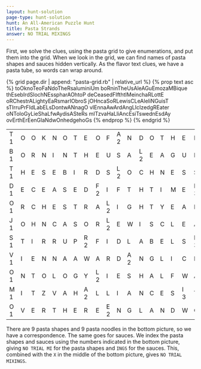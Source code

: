 ```yaml
---
layout: hunt-solution
page-type: hunt-solution
hunt: An All-American Puzzle Hunt
title: Pasta Strands
answer: NO TRIAL MIXINGS
---
```

First, we solve the clues, using the pasta grid to give enumerations, and put them into the grid.
When we look in the grid, we can find names of pasta shapes and sauces hidden vertically. As the flavor text clues,
we have a <span class="puzzle-flavor">pasta tube</span>, so words can wrap around.

{% grid page.dir | append: "pasta-grid.rb" | relative_url %}
{% prop text asc %}
toOknoTeoFaNdoTheRsaluminiUm
boRninTheUsAleAGuEmozaMBique
thEsebIrdSlochNEsspharAOhtoP
deCeasedFIfthtIMeinchaRLottE
oRChestrALightyEaRsmarIObroS
jOHncaSoRLewisCLeAleliNGuisT
sTIrruPrFIdLabELsDontwANnagO
vIEnnaAwArdAngLIcIzedgREater
oNToloGyLieShaLfwAydisASteRs
mITzvaHaLliAncEsiTswednEsdAy
ovErthErEenGlaNdwOnhedgehoGs
{% endprop %}
{% endgrid %}

<table class="pasta-grid">
  <tr>                           
    <td><div><div class="letter">T</div><div class="corner">1</div></div></td>
    <td><div><div class="letter">O</div></div></td>
    <td><div><div class="pastal">O</div></div></td>
    <td><div><div class="letter">K</div></div></td>
    <td><div><div class="letter">N</div></div></td>
    <td><div><div class="letter">O</div></div></td>
    <td><div><div class="pastal">T</div></div></td>
    <td><div><div class="letter">E</div></div></td>
    <td><div><div class="letter">O</div></div></td>
    <td><div><div class="pastal">F</div></div></td>
    <td><div><div class="letter">A</div><div class="corner">2</div></div></td>
    <td><div><div class="pastal">N</div></div></td>
    <td><div><div class="letter">D</div></div></td>
    <td><div><div class="letter">O</div></div></td>
    <td><div><div class="pastal">T</div></div></td>
    <td><div><div class="letter">H</div></div></td>
    <td><div><div class="letter">E</div></div></td>
    <td><div><div class="pastal">R</div></div></td>
    <td><div><div class="letter">S</div></div></td>
    <td><div><div class="letter">A</div><div class="corner">3</div></div></td>
    <td><div><div class="letter">L</div></div></td>
    <td><div><div class="letter">U</div></div></td>
    <td><div><div class="letter">M</div></div></td>
    <td><div><div class="letter">I</div></div></td>
    <td><div><div class="letter">N</div></div></td>
    <td><div><div class="letter">I</div></div></td>
    <td><div><div class="pastal">U</div></div></td>
    <td><div><div class="letter">M</div></div></td>
  </tr>
  <tr>                           
    <td><div><div class="letter">B</div><div class="corner">1</div></div></td>
    <td><div><div class="letter">O</div></div></td>
    <td><div><div class="pastal">R</div></div></td>
    <td><div><div class="letter">N</div></div></td>
    <td><div><div class="letter">I</div></div></td>
    <td><div><div class="letter">N</div></div></td>
    <td><div><div class="pastal">T</div></div></td>
    <td><div><div class="letter">H</div></div></td>
    <td><div><div class="letter">E</div></div></td>
    <td><div><div class="pastal">U</div></div></td>
    <td><div><div class="letter">S</div></div></td>
    <td><div><div class="pastal">A</div></div></td>
    <td><div><div class="letter">L</div><div class="corner">2</div></div></td>
    <td><div><div class="letter">E</div></div></td>
    <td><div><div class="pastal">A</div></div></td>
    <td><div><div class="pastal">G</div></div></td>
    <td><div><div class="letter">U</div></div></td>
    <td><div><div class="pastal">E</div></div></td>
    <td><div><div class="letter">M</div><div class="corner">3</div></div></td>
    <td><div><div class="letter">O</div></div></td>
    <td><div><div class="letter">Z</div></div></td>
    <td><div><div class="letter">A</div></div></td>
    <td><div><div class="pastal">M</div></div></td>
    <td><div><div class="pastal">B</div></div></td>
    <td><div><div class="letter">I</div></div></td>
    <td><div><div class="letter">Q</div></div></td>
    <td><div><div class="letter">U</div></div></td>
    <td><div><div class="letter">E</div></div></td>
  </tr>
  <tr>                           
    <td><div><div class="letter">T</div><div class="corner">1</div></div></td>
    <td><div><div class="letter">H</div></div></td>
    <td><div><div class="pastal">E</div></div></td>
    <td><div><div class="letter">S</div></div></td>
    <td><div><div class="letter">E</div></div></td>
    <td><div><div class="letter">B</div></div></td>
    <td><div><div class="pastal">I</div></div></td>
    <td><div><div class="letter">R</div></div></td>
    <td><div><div class="letter">D</div></div></td>
    <td><div><div class="pastal">S</div></div></td>
    <td><div><div class="letter">L</div><div class="corner">2</div></div></td>
    <td><div><div class="letter">O</div></div></td>
    <td><div><div class="letter">C</div></div></td>
    <td><div><div class="letter">H</div></div></td>
    <td><div><div class="pastal">N</div></div></td>
    <td><div><div class="pastal">E</div></div></td>
    <td><div><div class="letter">S</div></div></td>
    <td><div><div class="letter">S</div></div></td>
    <td><div><div class="letter">P</div><div class="corner">3</div></div></td>
    <td><div><div class="letter">H</div></div></td>
    <td><div><div class="letter">A</div></div></td>
    <td><div><div class="letter">R</div></div></td>
    <td><div><div class="pastal">A</div></div></td>
    <td><div><div class="pastal">O</div></div></td>
    <td><div><div class="letter">H</div></div></td>
    <td><div><div class="letter">T</div></div></td>
    <td><div><div class="letter">O</div></div></td>
    <td><div><div class="pastal">P</div></div></td>
  </tr>
  <tr>                           
    <td><div><div class="letter">D</div><div class="corner">1</div></div></td>
    <td><div><div class="letter">E</div></div></td>
    <td><div><div class="pastal">C</div></div></td>
    <td><div><div class="letter">E</div></div></td>
    <td><div><div class="letter">A</div></div></td>
    <td><div><div class="letter">S</div></div></td>
    <td><div><div class="letter">E</div></div></td>
    <td><div><div class="letter">D</div></div></td>
    <td><div><div class="pastal">F</div><div class="corner">2</div></div></td>
    <td><div><div class="pastal">I</div></div></td>
    <td><div><div class="letter">F</div></div></td>
    <td><div><div class="letter">T</div></div></td>
    <td><div><div class="letter">H</div></div></td>
    <td><div><div class="letter">T</div></div></td>
    <td><div><div class="pastal">I</div></div></td>
    <td><div><div class="pastal">M</div></div></td>
    <td><div><div class="letter">E</div></div></td>
    <td><div><div class="letter">I</div><div class="corner">3</div></div></td>
    <td><div><div class="letter">N</div></div></td>
    <td><div><div class="letter">C</div></div></td>
    <td><div><div class="letter">H</div></div></td>
    <td><div><div class="letter">A</div></div></td>
    <td><div><div class="pastal">R</div></div></td>
    <td><div><div class="pastal">L</div></div></td>
    <td><div><div class="letter">O</div></div></td>
    <td><div><div class="letter">T</div></div></td>
    <td><div><div class="letter">T</div></div></td>
    <td><div><div class="pastal">E</div></div></td>
  </tr>
  <tr>                           
    <td><div><div class="letter">O</div><div class="corner">1</div></div></td>
    <td><div><div class="pastal">R</div></div></td>
    <td><div><div class="pastal">C</div></div></td>
    <td><div><div class="letter">H</div></div></td>
    <td><div><div class="letter">E</div></div></td>
    <td><div><div class="letter">S</div></div></td>
    <td><div><div class="letter">T</div></div></td>
    <td><div><div class="letter">R</div></div></td>
    <td><div><div class="pastal">A</div></div></td>
    <td><div><div class="pastal">L</div><div class="corner">2</div></div></td>
    <td><div><div class="letter">I</div></div></td>
    <td><div><div class="letter">G</div></div></td>
    <td><div><div class="letter">H</div></div></td>
    <td><div><div class="letter">T</div></div></td>
    <td><div><div class="letter">Y</div></div></td>
    <td><div><div class="pastal">E</div></div></td>
    <td><div><div class="letter">A</div></div></td>
    <td><div><div class="pastal">R</div></div></td>
    <td><div><div class="letter">S</div></div></td>
    <td><div><div class="letter">M</div><div class="corner">3</div></div></td>
    <td><div><div class="letter">A</div></div></td>
    <td><div><div class="letter">R</div></div></td>
    <td><div><div class="pastal">I</div></div></td>
    <td><div><div class="pastal">O</div></div></td>
    <td><div><div class="letter">B</div></div></td>
    <td><div><div class="letter">R</div></div></td>
    <td><div><div class="letter">O</div></div></td>
    <td><div><div class="pastal">S</div></div></td>
  </tr>
  <tr>                           
    <td><div><div class="letter">J</div><div class="corner">1</div></div></td>
    <td><div><div class="pastal">O</div></div></td>
    <td><div><div class="pastal">H</div></div></td>
    <td><div><div class="letter">N</div></div></td>
    <td><div><div class="letter">C</div></div></td>
    <td><div><div class="letter">A</div></div></td>
    <td><div><div class="pastal">S</div></div></td>
    <td><div><div class="letter">O</div></div></td>
    <td><div><div class="pastal">R</div></div></td>
    <td><div><div class="pastal">L</div><div class="corner">2</div></div></td>
    <td><div><div class="letter">E</div></div></td>
    <td><div><div class="letter">W</div></div></td>
    <td><div><div class="letter">I</div></div></td>
    <td><div><div class="letter">S</div></div></td>
    <td><div><div class="pastal">C</div></div></td>
    <td><div><div class="pastal">L</div></div></td>
    <td><div><div class="letter">E</div></div></td>
    <td><div><div class="pastal">A</div></div></td>
    <td><div><div class="letter">L</div></div></td>
    <td><div><div class="letter">E</div></div></td>
    <td><div><div class="letter">L</div><div class="corner">3</div></div></td>
    <td><div><div class="letter">I</div></div></td>
    <td><div><div class="pastal">N</div></div></td>
    <td><div><div class="pastal">G</div></div></td>
    <td><div><div class="letter">U</div></div></td>
    <td><div><div class="letter">I</div></div></td>
    <td><div><div class="letter">S</div></div></td>
    <td><div><div class="pastal">T</div></div></td>
  </tr>
  <tr>                           
    <td><div><div class="letter">S</div><div class="corner">1</div></div></td>
    <td><div><div class="pastal">T</div></div></td>
    <td><div><div class="pastal">I</div></div></td>
    <td><div><div class="letter">R</div></div></td>
    <td><div><div class="letter">R</div></div></td>
    <td><div><div class="letter">U</div></div></td>
    <td><div><div class="pastal">P</div></div></td>
    <td><div><div class="letter">R</div><div class="corner">2</div></div></td>
    <td><div><div class="pastal">F</div></div></td>
    <td><div><div class="pastal">I</div></div></td>
    <td><div><div class="letter">D</div></div></td>
    <td><div><div class="pastal">L</div></div></td>
    <td><div><div class="letter">A</div></div></td>
    <td><div><div class="letter">B</div></div></td>
    <td><div><div class="pastal">E</div></div></td>
    <td><div><div class="pastal">L</div></div></td>
    <td><div><div class="letter">S</div></div></td>
    <td><div><div class="pastal">D</div><div class="corner">3</div></div></td>
    <td><div><div class="letter">O</div></div></td>
    <td><div><div class="letter">N</div></div></td>
    <td><div><div class="letter">T</div></div></td>
    <td><div><div class="letter">W</div></div></td>
    <td><div><div class="pastal">A</div></div></td>
    <td><div><div class="pastal">N</div></div></td>
    <td><div><div class="letter">N</div></div></td>
    <td><div><div class="letter">A</div></div></td>
    <td><div><div class="letter">G</div></div></td>
    <td><div><div class="pastal">O</div></div></td>
  </tr>
  <tr>                           
    <td><div><div class="letter">V</div><div class="corner">1</div></div></td>
    <td><div><div class="pastal">I</div></div></td>
    <td><div><div class="pastal">E</div></div></td>
    <td><div><div class="letter">N</div></div></td>
    <td><div><div class="letter">N</div></div></td>
    <td><div><div class="letter">A</div></div></td>
    <td><div><div class="pastal">A</div></div></td>
    <td><div><div class="letter">W</div></div></td>
    <td><div><div class="pastal">A</div></div></td>
    <td><div><div class="letter">R</div></div></td>
    <td><div><div class="letter">D</div></div></td>
    <td><div><div class="pastal">A</div><div class="corner">2</div></div></td>
    <td><div><div class="letter">N</div></div></td>
    <td><div><div class="letter">G</div></div></td>
    <td><div><div class="pastal">L</div></div></td>
    <td><div><div class="pastal">I</div></div></td>
    <td><div><div class="letter">C</div></div></td>
    <td><div><div class="pastal">I</div></div></td>
    <td><div><div class="letter">Z</div></div></td>
    <td><div><div class="letter">E</div></div></td>
    <td><div><div class="letter">D</div></div></td>
    <td><div><div class="letter">G</div><div class="corner">3</div></div></td>
    <td><div><div class="pastal">R</div></div></td>
    <td><div><div class="pastal">E</div></div></td>
    <td><div><div class="letter">A</div></div></td>
    <td><div><div class="letter">T</div></div></td>
    <td><div><div class="letter">E</div></div></td>
    <td><div><div class="letter">R</div></div></td>
  </tr>
  <tr>                           
    <td><div><div class="letter">O</div><div class="corner">1</div></div></td>
    <td><div><div class="pastal">N</div></div></td>
    <td><div><div class="pastal">T</div></div></td>
    <td><div><div class="letter">O</div></div></td>
    <td><div><div class="letter">L</div></div></td>
    <td><div><div class="letter">O</div></div></td>
    <td><div><div class="pastal">G</div></div></td>
    <td><div><div class="letter">Y</div></div></td>
    <td><div><div class="pastal">L</div><div class="corner">2</div></div></td>
    <td><div><div class="letter">I</div></div></td>
    <td><div><div class="letter">E</div></div></td>
    <td><div><div class="pastal">S</div></div></td>
    <td><div><div class="letter">H</div></div></td>
    <td><div><div class="letter">A</div></div></td>
    <td><div><div class="pastal">L</div></div></td>
    <td><div><div class="letter">F</div></div></td>
    <td><div><div class="letter">W</div></div></td>
    <td><div><div class="pastal">A</div></div></td>
    <td><div><div class="letter">Y</div></div></td>
    <td><div><div class="letter">D</div><div class="corner">3</div></div></td>
    <td><div><div class="letter">I</div></div></td>
    <td><div><div class="letter">S</div></div></td>
    <td><div><div class="pastal">A</div></div></td>
    <td><div><div class="pastal">S</div></div></td>
    <td><div><div class="letter">T</div></div></td>
    <td><div><div class="letter">E</div></div></td>
    <td><div><div class="pastal">R</div></div></td>
    <td><div><div class="letter">S</div></div></td>
  </tr>
  <tr>                           
    <td><div><div class="letter">M</div><div class="corner">1</div></div></td>
    <td><div><div class="pastal">I</div></div></td>
    <td><div><div class="pastal">T</div></div></td>
    <td><div><div class="letter">Z</div></div></td>
    <td><div><div class="letter">V</div></div></td>
    <td><div><div class="letter">A</div></div></td>
    <td><div><div class="pastal">H</div></div></td>
    <td><div><div class="letter">A</div><div class="corner">2</div></div></td>
    <td><div><div class="pastal">L</div></div></td>
    <td><div><div class="letter">L</div></div></td>
    <td><div><div class="letter">I</div></div></td>
    <td><div><div class="pastal">A</div></div></td>
    <td><div><div class="letter">N</div></div></td>
    <td><div><div class="letter">C</div></div></td>
    <td><div><div class="pastal">E</div></div></td>
    <td><div><div class="letter">S</div></div></td>
    <td><div><div class="letter">I</div><div class="corner">3</div></div></td>
    <td><div><div class="pastal">T</div></div></td>
    <td><div><div class="letter">S</div></div></td>
    <td><div><div class="letter">W</div></div></td>
    <td><div><div class="letter">E</div></div></td>
    <td><div><div class="letter">D</div></div></td>
    <td><div><div class="letter">N</div></div></td>
    <td><div><div class="pastal">E</div></div></td>
    <td><div><div class="letter">S</div></div></td>
    <td><div><div class="letter">D</div></div></td>
    <td><div><div class="pastal">A</div></div></td>
    <td><div><div class="letter">Y</div></div></td>
  </tr>
  <tr>                           
    <td><div><div class="letter">O</div><div class="corner">1</div></div></td>
    <td><div><div class="letter">V</div></div></td>
    <td><div><div class="pastal">E</div></div></td>
    <td><div><div class="letter">R</div></div></td>
    <td><div><div class="letter">T</div></div></td>
    <td><div><div class="letter">H</div></div></td>
    <td><div><div class="pastal">E</div></div></td>
    <td><div><div class="letter">R</div></div></td>
    <td><div><div class="pastal">E</div></div></td>
    <td><div><div class="letter">E</div><div class="corner">2</div></div></td>
    <td><div><div class="letter">N</div></div></td>
    <td><div><div class="pastal">G</div></div></td>
    <td><div><div class="letter">L</div></div></td>
    <td><div><div class="letter">A</div></div></td>
    <td><div><div class="pastal">N</div></div></td>
    <td><div><div class="letter">D</div></div></td>
    <td><div><div class="letter">W</div></div></td>
    <td><div><div class="pastal">O</div></div></td>
    <td><div><div class="letter">N</div></div></td>
    <td><div><div class="letter">H</div><div class="corner">3</div></div></td>
    <td><div><div class="letter">E</div></div></td>
    <td><div><div class="letter">D</div></div></td>
    <td><div><div class="letter">G</div></div></td>
    <td><div><div class="letter">E</div></div></td>
    <td><div><div class="letter">H</div></div></td>
    <td><div><div class="letter">O</div></div></td>
    <td><div><div class="pastal">G</div></div></td>
    <td><div><div class="letter">S</div></div></td>
  </tr>
</table>

There are 9 pasta shapes and 9 pasta noodles in the bottom picture, so we have a correspondence. The same goes for sauces.
We index the pasta shapes and sauces using the numbers indicated in the bottom picture, giving `NO TRIAL MI` for the pasta shapes
and `INGS` for the sauces. This, combined with the `X` in the middle of the bottom picture, gives `NO TRIAL MIXINGS`.